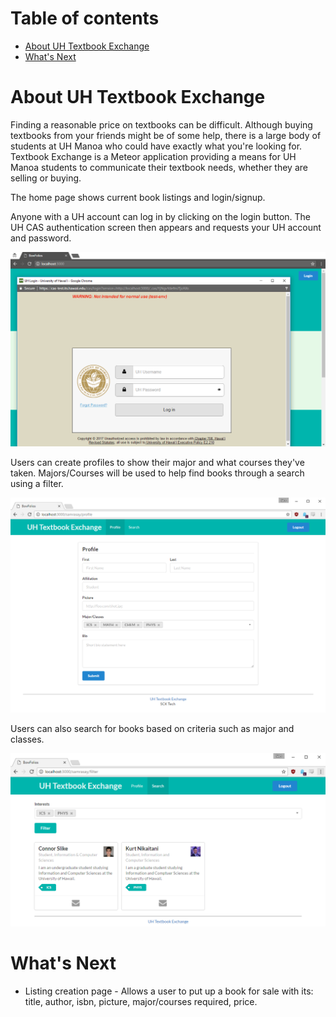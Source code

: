 # Table of contents

* [About UH Textbook Exchange](#about-uh-textbook-exchange)
* [What's Next](#what's-next)

# About UH Textbook Exchange 

Finding a reasonable price on textbooks can be difficult.  Although buying textbooks from your friends might be of some help, there is a large body of students at UH Manoa who could have exactly what you're looking for.  Textbook Exchange is a Meteor application providing a means for UH Manoa students to communicate their textbook needs, whether they are selling or buying.

The home page shows current book listings and login/signup.

Anyone with a UH account can log in by clicking on the login button.  The UH CAS authentication screen then appears and requests your UH account and password.

![](images/caslogin.png)

Users can create profiles to show their major and what courses they've taken.  Majors/Courses will be used to help find books through a search using a filter.

![](images/profile.png)

Users can also search for books based on criteria such as major and classes.

![](images/search.png)

# What's Next

* Listing creation page - Allows a user to put up a book for sale with its: title, author, isbn, picture, major/courses required, price.
